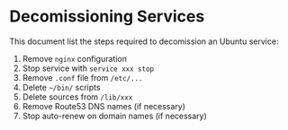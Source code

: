 # Decomissioning Services

This document list the steps required to decomission an Ubuntu service:

1. Remove `nginx` configuration
1. Stop service with `service xxx stop`
1. Remove `.conf` file from `/etc/...`
1. Delete `~/bin/` scripts
1. Delete sources from `/lib/xxx`
1. Remove Route53 DNS names (if necessary)
1. Stop auto-renew on domain names (if necessary)

